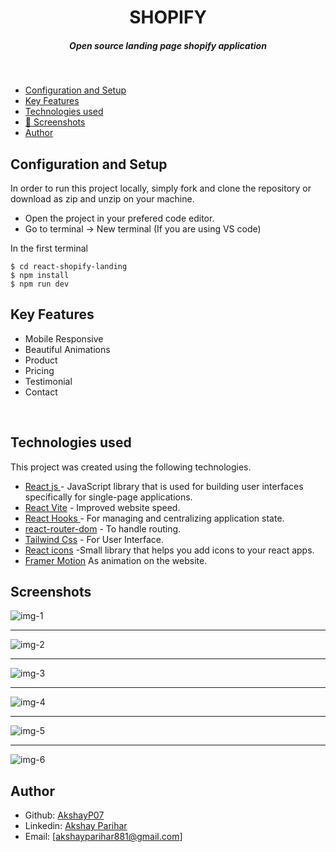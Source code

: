 <H1 align ="center" > SHOPIFY </h1>
<h5  align ="center"> 
Open source landing page shopify application </h5>
<br/>

- [Configuration and Setup](#configuration-and-setup)
- [Key Features](#key-features)
- [Technologies used](#technologies-used)
- [📸 Screenshots](#screenshots)
- [Author](#author)

## Configuration and Setup

In order to run this project locally, simply fork and clone the repository or download as zip and unzip on your machine.

- Open the project in your prefered code editor.
- Go to terminal -> New terminal (If you are using VS code)

In the first terminal

```
$ cd react-shopify-landing
$ npm install
$ npm run dev

```

## Key Features

- Mobile Responsive
- Beautiful Animations
- Product
- Pricing
- Testimonial
- Contact

<br/>

## Technologies used

This project was created using the following technologies.

- [React js ](https://www.npmjs.com/package/react) - JavaScript library that is used for building user interfaces specifically for single-page applications.
- [React Vite](https://vitejs.dev/guide/) - Improved website speed.
- [React Hooks ](https://reactjs.org/docs/hooks-intro.html) - For managing and centralizing application state.
- [react-router-dom](https://www.npmjs.com/package/react-router-dom) - To handle routing.
- [Tailwind Css](https://tailwindcss.com/) - For User Interface.
- [React icons](https://react-icons.github.io/react-icons/) -Small library that helps you add icons to your react apps.
- [Framer Motion](https://www.framer.com/motion/) As animation on the website.

## Screenshots

![img-1](https://user-images.githubusercontent.com/111676859/235677687-85c8711e-c68d-4946-84fc-b693c542ab2c.png)

---

![img-2](https://user-images.githubusercontent.com/111676859/235677696-19b7a4c3-5e0c-4325-9484-8aacf6de4197.png)

---

![img-3](https://user-images.githubusercontent.com/111676859/235677700-f90556c4-904f-4a38-853c-bad6157a01d5.png)

---

![img-4](https://user-images.githubusercontent.com/111676859/235677704-9181c659-cf70-428d-bd02-ebb86ce54eaa.png)

---

![img-5](https://user-images.githubusercontent.com/111676859/235677711-1f9be054-db9f-425f-b24c-bee8700e6193.png)

---

![img-6](https://user-images.githubusercontent.com/111676859/235677713-d2ee180f-5915-4d94-b562-aafcf917af8d.png)

## Author

- Github: [AkshayP07](https://github.com/AkshayP07)
- Linkedin: [Akshay Parihar](www.linkedin.com/in/akshay-p-ab5125229)
- Email: [akshayparihar881@gmail.com]
